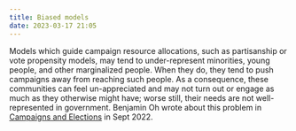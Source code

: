 ```yaml
---
title: Biased models
date: 2023-03-17 21:05
---
```


Models which guide campaign resource allocations, such as partisanship or vote propensity models, may tend to under-represent minorities, young people, and other marginalized people. When they do, they tend to push campaigns away from reaching such people. As a consequence, these communities can feel un-appreciated and may not turn out or engage as much as they otherwise might have; worse still, their needs are not well-represented in government. Benjamin Oh wrote about this problem in [Campaigns and Elections](https://campaignsandelections.com/campaigntech/to-keep-pace-with-a-more-diverse-electorate-progressives-need-to-up-their-data-game/) in Sept 2022.